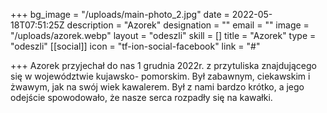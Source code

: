 +++
bg_image = "/uploads/main-photo_2.jpg"
date = 2022-05-18T07:51:25Z
description = "Azorek"
designation = ""
email = ""
image = "/uploads/azorek.webp"
layout = "odeszli"
skill = []
title = "Azorek"
type = "odeszli"
[[social]]
icon = "tf-ion-social-facebook"
link = "#"

+++
Azorek przyjechał do nas 1 grudnia 2022r. z przytuliska znajdującego się w województwie kujawsko- pomorskim. Był zabawnym, ciekawskim i żwawym, jak na swój wiek kawalerem. Był z nami bardzo krótko, a jego odejście spowodowało, że nasze serca rozpadły się na kawałki.  